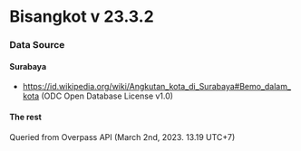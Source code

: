 # Bisangkot v 23.3.2

### Data Source
#### Surabaya
* https://id.wikipedia.org/wiki/Angkutan_kota_di_Surabaya#Bemo_dalam_kota (ODC Open Database License v1.0)
#### The rest
Queried from Overpass API (March 2nd, 2023. 13.19 UTC+7)
